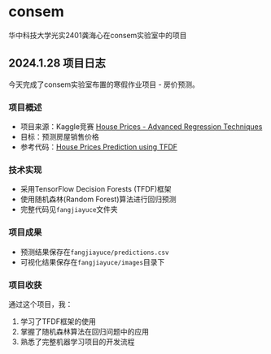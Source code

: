 # consem
华中科技大学光实2401龚海心在consem实验室中的项目


## 2024.1.28 项目日志

今天完成了consem实验室布置的寒假作业项目 - 房价预测。

### 项目概述
- 项目来源：Kaggle竞赛 [House Prices - Advanced Regression Techniques](https://www.kaggle.com/c/house-prices-advanced-regression-techniques)
- 目标：预测房屋销售价格
- 参考代码：[House Prices Prediction using TFDF](https://www.kaggle.com/code/gusthema/house-prices-prediction-using-tfdf)

### 技术实现
- 采用TensorFlow Decision Forests (TFDF)框架
- 使用随机森林(Random Forest)算法进行回归预测
- 完整代码见`fangjiayuce`文件夹

### 项目成果
- 预测结果保存在`fangjiayuce/predictions.csv`
- 可视化结果保存在`fangjiayuce/images`目录下

### 项目收获
通过这个项目，我：
1. 学习了TFDF框架的使用
2. 掌握了随机森林算法在回归问题中的应用
3. 熟悉了完整机器学习项目的开发流程
